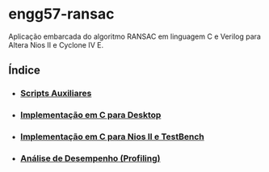 # engg57-ransac
Aplicação embarcada do algoritmo RANSAC em linguagem C e Verilog para Altera Nios II e Cyclone IV E.

## Índice
* ### [Scripts Auxiliares](https://github.com/gsimoes00/engg57-ransac/tree/main/helper_scripts)
* ### [Implementação em C para Desktop](https://github.com/gsimoes00/engg57-ransac/tree/main/ransac_desktop)
* ### [Implementação em C para Nios II e TestBench](https://github.com/gsimoes00/engg57-ransac/tree/main/ransac_nios_software)
* ### [Análise de Desempenho (Profiling)](https://github.com/gsimoes00/engg57-ransac/tree/main/ransac_profiler)
